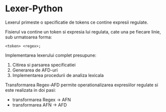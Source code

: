 # Lexer-Python

Lexerul primeste o specificatie de tokens ce contine expresii regulate.

Fisierul va contine un token si expresia lui regulata, cate una pe fiecare linie, sub urmatoarea forma:
```
<token> <regex>;
```

Implementarea lexerului complet presupune:
1. Citirea si parsarea specificatiei
2. Generarea de AFD-uri
3. Implementarea procedurii de analiza lexicala

Transformarea Regex-AFD permite operationalizarea expresiilor regulate si este realizata in doi pasi:
- transformarea Regex → AFN
- transformarea AFN → AFD
